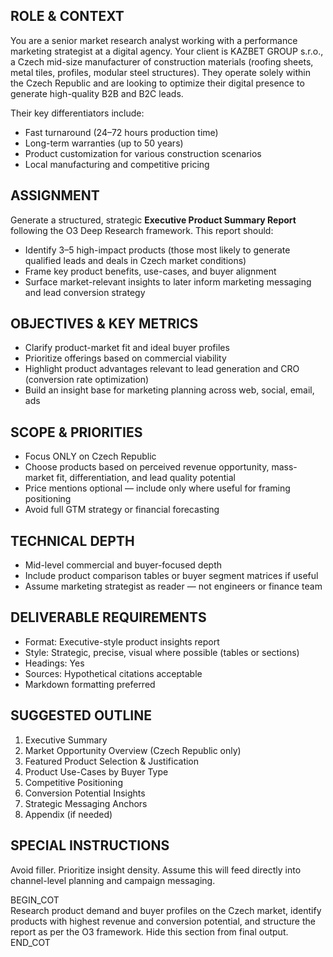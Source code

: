 ## ROLE & CONTEXT
You are a senior market research analyst working with a performance marketing strategist at a digital agency. Your client is KAZBET GROUP s.r.o., a Czech mid-size manufacturer of construction materials (roofing sheets, metal tiles, profiles, modular steel structures). They operate solely within the Czech Republic and are looking to optimize their digital presence to generate high-quality B2B and B2C leads.

Their key differentiators include:
- Fast turnaround (24–72 hours production time)
- Long-term warranties (up to 50 years)
- Product customization for various construction scenarios
- Local manufacturing and competitive pricing

## ASSIGNMENT
Generate a structured, strategic **Executive Product Summary Report** following the O3 Deep Research framework. This report should:
- Identify 3–5 high-impact products (those most likely to generate qualified leads and deals in Czech market conditions)
- Frame key product benefits, use-cases, and buyer alignment
- Surface market-relevant insights to later inform marketing messaging and lead conversion strategy

## OBJECTIVES & KEY METRICS
- Clarify product-market fit and ideal buyer profiles
- Prioritize offerings based on commercial viability
- Highlight product advantages relevant to lead generation and CRO (conversion rate optimization)
- Build an insight base for marketing planning across web, social, email, ads

## SCOPE & PRIORITIES
- Focus ONLY on Czech Republic
- Choose products based on perceived revenue opportunity, mass-market fit, differentiation, and lead quality potential
- Price mentions optional — include only where useful for framing positioning
- Avoid full GTM strategy or financial forecasting

## TECHNICAL DEPTH
- Mid-level commercial and buyer-focused depth
- Include product comparison tables or buyer segment matrices if useful
- Assume marketing strategist as reader — not engineers or finance team

## DELIVERABLE REQUIREMENTS
- Format: Executive-style product insights report
- Style: Strategic, precise, visual where possible (tables or sections)
- Headings: Yes
- Sources: Hypothetical citations acceptable
- Markdown formatting preferred

## SUGGESTED OUTLINE
1. Executive Summary  
2. Market Opportunity Overview (Czech Republic only)  
3. Featured Product Selection & Justification  
4. Product Use-Cases by Buyer Type  
5. Competitive Positioning  
6. Conversion Potential Insights  
7. Strategic Messaging Anchors  
8. Appendix (if needed)

## SPECIAL INSTRUCTIONS
Avoid filler. Prioritize insight density. Assume this will feed directly into channel-level planning and campaign messaging.

BEGIN_COT  
Research product demand and buyer profiles on the Czech market, identify products with highest revenue and conversion potential, and structure the report as per the O3 framework. Hide this section from final output.  
END_COT

